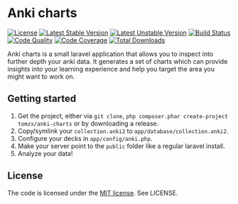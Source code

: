 # Anki charts

[![License](https://poser.pugx.org/tomzx/anki-charts/license.svg)](https://packagist.org/packages/tomzx/anki-charts)
[![Latest Stable Version](https://poser.pugx.org/tomzx/anki-charts/v/stable.svg)](https://packagist.org/packages/tomzx/anki-charts)
[![Latest Unstable Version](https://poser.pugx.org/tomzx/anki-charts/v/unstable.svg)](https://packagist.org/packages/tomzx/anki-charts)
[![Build Status](https://img.shields.io/travis/tomzx/anki-charts.svg)](https://travis-ci.org/tomzx/anki-charts)
[![Code Quality](https://img.shields.io/scrutinizer/g/tomzx/anki-charts.svg)](https://scrutinizer-ci.com/g/tomzx/anki-charts/code-structure)
[![Code Coverage](https://img.shields.io/scrutinizer/coverage/g/tomzx/anki-charts.svg)](https://scrutinizer-ci.com/g/tomzx/anki-charts)
[![Total Downloads](https://img.shields.io/packagist/dt/tomzx/anki-charts.svg)](https://packagist.org/packages/tomzx/anki-charts)

Anki charts is a small laravel application that allows you to inspect into further depth your anki data. It generates a set of charts which can provide insights into your learning experience and help you target the area you might want to work on.

## Getting started

1. Get the project, either via `git clone`, `php composer.phar create-project tomzx/anki-charts` or by downloading a release.
2. Copy/symlink your `collection.anki2` to `app/database/collection.anki2`.
3. Configure your decks in `app/config/anki.php`.
4. Make your server point to the `public` folder like a regular laravel install.
5. Analyze your data!

## License

The code is licensed under the [MIT license](http://choosealicense.com/licenses/mit/). See LICENSE.
